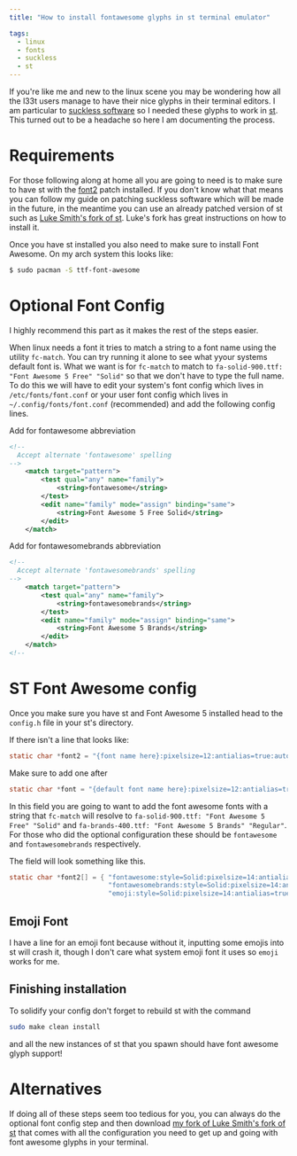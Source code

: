 ```yaml
---
title: "How to install fontawesome glyphs in st terminal emulator"

tags:
  - linux
  - fonts
  - suckless
  - st
---
```


If you're like me and new to the linux scene you may be wondering how all the l33t users manage to have their nice glyphs in their terminal editors. I am particular to [suckless software](https://suckless.org/) so I needed these glyphs to work in [st](https://st.suckless.org/). This turned out to be a headache so here I am documenting the process.

# Requirements
For those following along at home all you are going to need is to make sure to have st with the [font2](https://st.suckless.org/patches/font2/) patch installed. If you don't know what that means you can follow my guide on patching suckless software which will be made in the future, in the meantime you can use an already patched version of st such as [Luke Smith's fork of st](https://st.suckless.org/patches/font2/). Luke's fork has great instructions on how to install it.

Once you have st installed you also need to make sure to install Font Awesome. On my arch system this looks like:
```bash
$ sudo pacman -S ttf-font-awesome
```

# Optional Font Config
I highly recommend this part as it makes the rest of the steps easier.

When linux needs a font it tries to match a string to a font name using the utility `fc-match`. You can try running it alone to see what yyour systems default font is. What we want is for `fc-match` to match to `fa-solid-900.ttf: "Font Awesome 5 Free" "Solid"` so that we don't have to type the full name. To do this we will have to edit your system's font config which lives in `/etc/fonts/font.conf` or your user font config which lives in `~/.config/fonts/font.conf` (recommended) and add the following config lines.

Add for fontawesome abbreviation
```xml
<!--
  Accept alternate 'fontawesome' spelling
-->
    <match target="pattern">
        <test qual="any" name="family">
            <string>fontawesome</string>
        </test>
        <edit name="family" mode="assign" binding="same">
            <string>Font Awesome 5 Free Solid</string>
        </edit>
    </match>
```

Add for fontawesomebrands abbreviation
```xml
<!--
  Accept alternate 'fontawesomebrands' spelling
-->
    <match target="pattern">
        <test qual="any" name="family">
            <string>fontawesomebrands</string>
        </test>
        <edit name="family" mode="assign" binding="same">
            <string>Font Awesome 5 Brands</string>
        </edit>
    </match>
<!--
```

# ST Font Awesome config
Once you make sure you have st and Font Awesome 5 installed head to the `config.h` file in your st's directory.

If there isn't a line that looks like:
```C
static char *font2 = "{font name here}:pixelsize=12:antialias=true:autohint=true";
```
Make sure to add one after 
```C
static char *font = "{default font name here}:pixelsize=12:antialias=true:autohint=true";
```

In this field you are going to want to add the font awesome fonts with a string that `fc-match` will resolve to `fa-solid-900.ttf: "Font Awesome 5 Free" "Solid"` and `fa-brands-400.ttf: "Font Awesome 5 Brands" "Regular"`. For those who did the optional configuration these should be `fontawesome` and `fontawesomebrands` respectively.

The field will look something like this.
```C
static char *font2[] = { "fontawesome:style=Solid:pixelsize=14:antialias=true:autohint=true",
                         "fontawesomebrands:style=Solid:pixelsize=14:antialias=true:autohint=true",
                         "emoji:style=Solid:pixelsize=14:antialias=true:autohint=true" };
```

## Emoji Font
I have a line for an emoji font because without it, inputting some emojis into st will crash it, though I don't care what system emoji font it uses so `emoji` works for me.

## Finishing installation
To solidify your config don't forget to rebuild st with the command

```bash
sudo make clean install
```

and all the new instances of st that you spawn should have font awesome glyph support!


# Alternatives
If doing all of these steps seem too tedious for you, you can always do the optional font config step and then download [my fork of Luke Smith's fork of st](https://github.com/zoomiti/st) that comes with all the configuration you need to get up and going with font awesome glyphs in your terminal.
